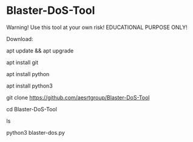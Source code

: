 # Blaster-DoS-Tool
Warning! Use this tool at your own risk! EDUCATIONAL PURPOSE ONLY!

Download:

apt update && apt upgrade

apt install git

apt install python

apt install python3

git clone https://github.com/aesrtgroup/Blaster-DoS-Tool

cd Blaster-DoS-Tool

ls

python3 blaster-dos.py
